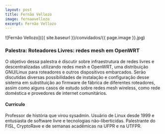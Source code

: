 ```yaml
---
layout: post
title: Fernão Vellozo
image: fernaovellozo
excerpt: Fernão Vellozo
---
```

![Fernão Vellozo]({{ site.baseurl }}/convidados/{{ page.image }}.jpg)

### Palestra: Roteadores Livres: redes mesh em OpenWRT

O objetivo dessa palestra é discutir sobre infraestrutura de redes livres e descentralizadas utilizando redes mesh e OpenWRT, uma distribuição GNU/Linux para roteadores e outros dispositivos embarcados. Serão discutidas diversas possibilidades de instalação e configuração desse sistema em substituição ao firmware de fábrica de diferentes roteadores, assim como alguns casos de estudo sobre redes mesh wireless, como rede doméstica e provedores de internet comunitários.

#### Currículo

Professor de história que virou sysadmin. Usuário de Linux desde 1999 e entusiasta de software livre e tecnologias não-liberticidas. Palestrante do FISL, CryptoRave e de semanas acadêmicas na UFPR e na UTFPR.
